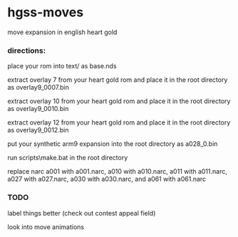 # hgss-moves
 move expansion in english heart gold

### directions:
 place your rom into text/ as base.nds
 
 extract overlay 7 from your heart gold rom and place it in the root directory as overlay9_0007.bin
 
 extract overlay 10 from your heart gold rom and place it in the root directory as overlay9_0010.bin
 
 extract overlay 12 from your heart gold rom and place it in the root directory as overlay9_0012.bin

 put your synthetic arm9 expansion into the root directory as a028_0.bin

 run scripts\make.bat in the root directory
 
 replace narc a001 with a001.narc, a010 with a010.narc, a011 with a011.narc, a027 with a027.narc, a030 with a030.narc, and a061 with a061.narc

### TODO
 label things better (check out contest appeal field)
 
 look into move animations
